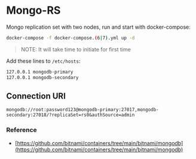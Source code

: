 # Mongo-RS

Mongo replication set with two nodes, run and start with docker-compose:

```sh
docker-compose -f docker-compose.(6|7).yml up -d
```

> NOTE: It will take time to initiate for first time

Add these lines to `/etc/hosts`:

```sh
127.0.0.1 mongodb-primary
127.0.0.1 mongodb-secondary
```

## Connection URI

`mongodb://root:password123@mongodb-primary:27017,mongodb-secondary:27018/?replicaSet=rs0&authSource=admin`

### Reference

- [https://github.com/bitnami/containers/tree/main/bitnami/mongodb](https://github.com/bitnami/containers/tree/main/bitnami/mongodb)
